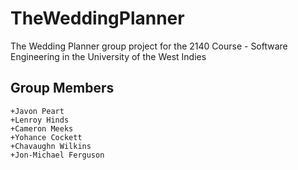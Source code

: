# TheWeddingPlanner
The Wedding Planner group project for the 2140 Course - Software Engineering in the University of the West Indies
## Group Members
    +Javon Peart
    +Lenroy Hinds
    +Cameron Meeks
    +Yohance Cockett
    +Chavaughn Wilkins
    +Jon-Michael Ferguson